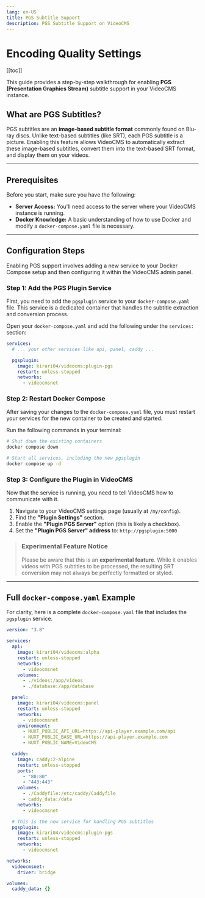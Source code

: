 ```yaml
---
lang: en-US
title: PGS Subtitle Support
description: PGS Subtitle Support on VideoCMS
---
```


# Encoding Quality Settings

[[toc]]

This guide provides a step-by-step walkthrough for enabling **PGS (Presentation Graphics Stream)** subtitle support in your VideoCMS instance.

## What are PGS Subtitles?

PGS subtitles are an **image-based subtitle format** commonly found on Blu-ray discs. Unlike text-based subtitles (like SRT), each PGS subtitle is a picture. Enabling this feature allows VideoCMS to automatically extract these image-based subtitles, convert them into the text-based SRT format, and display them on your videos.

---

## Prerequisites

Before you start, make sure you have the following:

* **Server Access:** You'll need access to the server where your VideoCMS instance is running.
* **Docker Knowledge:** A basic understanding of how to use Docker and modify a `docker-compose.yaml` file is necessary.

---

## Configuration Steps

Enabling PGS support involves adding a new service to your Docker Compose setup and then configuring it within the VideoCMS admin panel.

### Step 1: Add the PGS Plugin Service

First, you need to add the `pgsplugin` service to your `docker-compose.yaml` file. This service is a dedicated container that handles the subtitle extraction and conversion process.

Open your `docker-compose.yaml` and add the following under the `services:` section:

```yaml
services:
  # ... your other services like api, panel, caddy ...

  pgsplugin:
    image: kirari04/videocms:plugin-pgs
    restart: unless-stopped
    networks:
      - videocmsnet
```

### Step 2: Restart Docker Compose

After saving your changes to the `docker-compose.yaml` file, you must restart your services for the new container to be created and started.

Run the following commands in your terminal:

```bash
# Shut down the existing containers
docker compose down

# Start all services, including the new pgsplugin
docker compose up -d
```

### Step 3: Configure the Plugin in VideoCMS

Now that the service is running, you need to tell VideoCMS how to communicate with it.

1.  Navigate to your VideoCMS settings page (usually at `/my/config`).
2.  Find the **"Plugin Settings"** section.
3.  Enable the **"Plugin PGS Server"** option (this is likely a checkbox).
4.  Set the **"Plugin PGS Server" address** to: `http://pgsplugin:5000`

> ### Experimental Feature Notice
> Please be aware that this is an **experimental feature**. While it enables videos with PGS subtitles to be processed, the resulting SRT conversion may not always be perfectly formatted or styled.

---

## Full `docker-compose.yaml` Example

For clarity, here is a complete `docker-compose.yaml` file that includes the `pgsplugin` service.

```yaml
version: "3.8"

services:
  api:
    image: kirari04/videocms:alpha
    restart: unless-stopped
    networks:
      - videocmsnet
    volumes:
      - ./videos:/app/videos
      - ./database:/app/database

  panel:
    image: kirari04/videocms:panel
    restart: unless-stopped
    networks:
      - videocmsnet
    environment:
      - NUXT_PUBLIC_API_URL=https://api-player.example.com/api
      - NUXT_PUBLIC_BASE_URL=https://api-player.example.com
      - NUXT_PUBLIC_NAME=VideoCMS

  caddy:
    image: caddy:2-alpine
    restart: unless-stopped
    ports:
      - "80:80"
      - "443:443"
    volumes:
      - ./Caddyfile:/etc/caddy/Caddyfile
      - caddy_data:/data
    networks:
      - videocmsnet

  # This is the new service for handling PGS subtitles
  pgsplugin:
    image: kirari04/videocms:plugin-pgs
    restart: unless-stopped
    networks:
      - videocmsnet

networks:
  videocmsnet:
    driver: bridge

volumes:
  caddy_data: {}
```